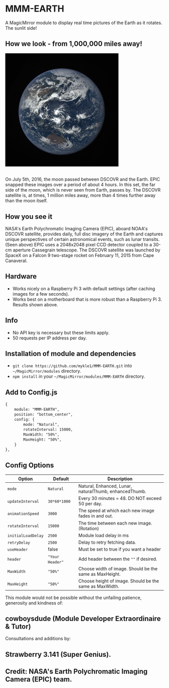 # MMM-EARTH

A MagicMirror module to display real time pictures of the Earth as it rotates. The sunlit side!

## How we look - from 1,000,000 miles away!

![](pix/7.gif)
##
On July 5th, 2016, the moon passed between DSCOVR and the Earth. EPIC snapped these images over a period of about 4 hours. In this set, the far side of the moon, which is never seen from Earth, passes by. The DSCOVR satellite is, at times, 1 million miles away, more than 4 times further away than the moon itself.


## How you see it

NASA's Earth Polychromatic Imaging Camera (EPIC), aboard NOAA's DSCOVR satellite, provides daily, full disc imagery of the Earth and captures unique perspectives of certain astronomical events, such as lunar transits. (Seen above) EPIC uses a 2048x2048 pixel CCD detector coupled to a 30-cm aperture Cassegrain telescope. The DSCOVR satellite was launched by SpaceX on a Falcon 9 two-stage rocket on February 11, 2015 from Cape Canaveral.


## Hardware
* Works nicely on a Raspberry Pi 3 with default settings (after caching images for a few seconds).
* Works best on a motherboard that is more robust than a Raspberry Pi 3. Results shown above.

## Info

* No API key is necessary but these limits apply.
* 50 requests per IP address per day.

## Installation of module and dependencies

* `git clone https://github.com/mykle1/MMM-EARTH.git` into `~/MagicMirror/modules` directory.
* `npm install` in your `~/MagicMirror/modules/MMM-EARTH` directory.

## Add to Config.js

    {
        module: "MMM-EARTH",
        position: "bottom_center",
        config: {
			mode: "Natural",
            rotateInterval: 15000,
            MaxWidth: "50%",
            MaxHeight: "50%",
        }
    },

## Config Options

| **Option** | **Default** | **Description** |
| --- | --- | --- |
| `mode` | `Natural` | Natural, Enhanced, Lunar, naturalThumb, enhancedThumb. |
| `updateInterval` | `30*60*1000` | Every 30 minutes = 48. DO NOT exceed 50 per day. |
| `animationSpeed` | `3000` | The speed at which each new image fades in and out. |
| `rotateInterval` | `15000` | The time between each new image. (Rotation) |
| `initialLoadDelay` | `2500` | Module load delay in ms |
| `retryDelay` | `2500`  |Delay to retry fetching data. |
| `useHeader` | false | Must be set to true if you want a header |
| `header` | `"Your Header"` | Add header between the `""` if desired. |
| `MaxWidth` | `"50%"`|  Choose width of image. Should be the same as MaxHeight. |
| `MaxHeight` | `"50%"` | Choose height of image. Should be the same as MaxWidth. |

This module would not be possible without the unfailing patience, generosity and kindness of:
## cowboysdude (Module Developer Extraordinaire & Tutor) 
Consultations and additions by:
## Strawberry 3.141 (Super Genius).
## Credit: NASA's Earth Polychromatic Imaging Camera (EPIC) team.

